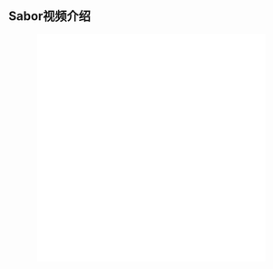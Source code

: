 ## Sabor视频介绍
<p align="center"><iframe src="//player.bilibili.com/player.html?aid=341734720&bvid=BV1gR4y1w72c&cid=723226782&page=1" scrolling="no" border="0" frameborder="no" framespacing="0" allowfullscreen="true" width="80%" height="400px"> </iframe></p>